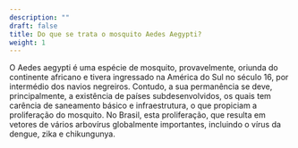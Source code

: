 ```yaml
---
description: ""
draft: false
title: Do que se trata o mosquito Aedes Aegypti?
weight: 1
---
```

O Aedes aegypti é uma espécie de mosquito, provavelmente, oriunda do continente africano e tivera ingressado na América do Sul no século 16, por intermédio dos navios negreiros. Contudo, a sua permanência se deve, principalmente, a existência de países subdesenvolvidos, os quais tem carência de saneamento básico e infraestrutura, o que propiciam a proliferação do mosquito. No Brasil, esta proliferação, que resulta em vetores de vários arbovírus globalmente importantes, incluindo o vírus da dengue, zika  e chikungunya.